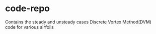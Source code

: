 # code-repo
Contains the steady and unsteady cases Discrete Vortex Method(DVM) code for various airfoils
